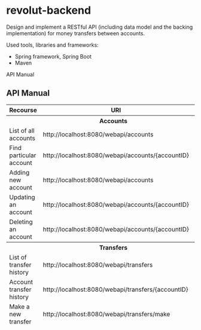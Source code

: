 # revolut-backend

Design and implement a RESTful API (including data model and the backing implementation) for money
transfers between accounts.

Used tools, libraries and frameworks:
- Spring framework, Spring Boot
- Maven

API Manual

## API Manual
<table>
    	<thead>
    	<tr>
    		<th>Recourse</th>
    		<th>URI</th>
    		<th>Method</th>
    	</tr>
        <tr>
            <th colspan=3>Accounts</th>
        </tr>
    	<tr>
    		<td>List of all accounts</td>
    		<td> http://localhost:8080/webapi/accounts </td>
    		<td>GET</td>
    	</tr>
    	<tr>
    		<td>Find particular account</td>
    		<td> http://localhost:8080/webapi/accounts/{accountID} </td>
    		<td>GET</td>
    	</tr>
    	<tr>
    		<td>Adding new account</td>
    		<td> http://localhost:8080/webapi/accounts </td>
    		<td>POST</td>
    	</tr>
    	<tr>
    		<td>Updating an account</td>
    		<td> http://localhost:8080/webapi/accounts/{accountID} </td>
    		<td>PUT</td>
    	</tr>
    	<tr>
    		<td>Deleting an account</td>
    		<td> http://localhost:8080/webapi/accounts/{accountID} </td>
    		<td>DELETE</td>
    	</tr>
    	<tr>
    		<th colspan=3>Transfers</th>
    	</tr>
    	<tr>
    		<td>List of transfer history</td>
    		<td> http://localhost:8080/webapi/transfers </td>
    		<td>GET</td>
    	</tr>
    	<tr>
    		<td>Account transfer history</td>
    		<td> http://localhost:8080/webapi/transfers/{accountID} </td>
    		<td>GET</td>
    	</tr>
    	<tr>
    		<td>Make a new transfer</td>
    		<td> http://localhost:8080/webapi/transfers/make </td>
    		<td>POST</td>
    	</tr>
    	</thead>
    </table>

